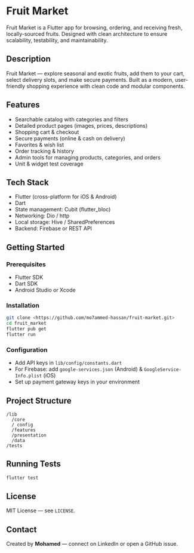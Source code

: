 # Fruit Market

Fruit Market is a Flutter app for browsing, ordering, and receiving fresh, locally-sourced fruits. Designed with clean architecture to ensure scalability, testability, and maintainability.

## Description

Fruit Market — explore seasonal and exotic fruits, add them to your cart, select delivery slots, and make secure payments. Built as a modern, user-friendly shopping experience with clean code and modular components.

## Features

* Searchable catalog with categories and filters
* Detailed product pages (images, prices, descriptions)
* Shopping cart & checkout
* Secure payments (online & cash on delivery)
* Favorites & wish list
* Order tracking & history
* Admin tools for managing products, categories, and orders
* Unit & widget test coverage

## Tech Stack

* Flutter (cross-platform for iOS & Android)
* Dart
* State management: Cubit (flutter\_bloc)
* Networking: Dio / http
* Local storage: Hive / SharedPreferences
* Backend: Firebase or REST API

## Getting Started

### Prerequisites

* Flutter SDK
* Dart SDK
* Android Studio or Xcode

### Installation

```bash
git clone <https://github.com/mo7ammed-hassan/fruit-market.git>
cd fruit_market
flutter pub get
flutter run
```

### Configuration

* Add API keys in `lib/config/constants.dart`
* For Firebase: add `google-services.json` (Android) & `GoogleService-Info.plist` (iOS)
* Set up payment gateway keys in your environment

## Project Structure

```
/lib
  /core
  / config
  /features
  /presentation
  /data
/tests
```

## Running Tests

```bash
flutter test
```

## License

MIT License — see `LICENSE`.

## Contact

Created by **Mohamed** — connect on LinkedIn or open a GitHub issue.
